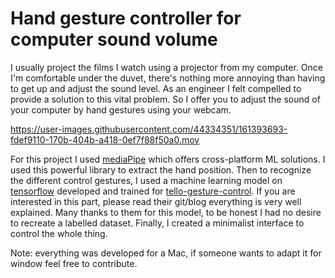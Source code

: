 # Hand gesture controller for computer sound volume

I usually project the films I watch using a projector from my computer. Once I'm comfortable under the duvet, there's nothing more annoying than having to get up and adjust the sound level. As an engineer I felt compelled to provide a solution to this vital problem. So I offer you to adjust the sound of your computer by hand gestures using your webcam.  

https://user-images.githubusercontent.com/44334351/161393693-fdef9110-170b-404b-a418-0ef7f88f50a0.mov

For this project I used [mediaPipe](https://google.github.io/mediapipe/) which offers cross-platform ML solutions. I used this powerful library to extract the hand position. Then to recognize the different control gestures, I used a machine learning model on [tensorflow](https://www.tensorflow.org) developed and trained for [tello-gesture-control](https://github.com/kinivi/tello-gesture-control). If you are interested in this part, please read their git/blog everything is very well explained. Many thanks to them for this model, to be honest I had no desire to recreate a labelled dataset. Finally, I created a minimalist interface to control the whole thing.

Note: everything was developed for a Mac, if someone wants to adapt it for window feel free to contribute. 
